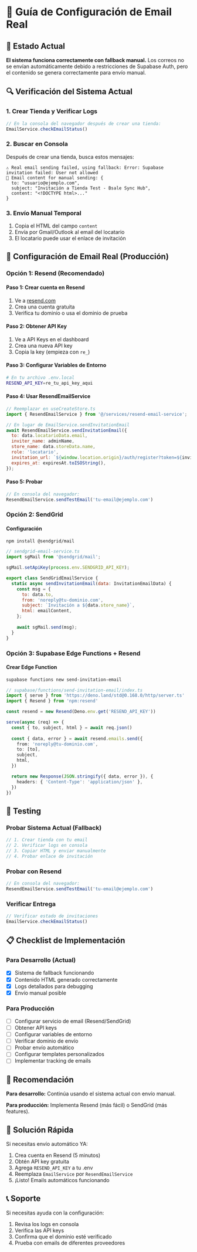 # 📧 Guía de Configuración de Email Real

## 🎯 Estado Actual

**El sistema funciona correctamente con fallback manual.** Los correos no se envían automáticamente debido a restricciones de Supabase Auth, pero el contenido se genera correctamente para envío manual.

## 🔍 Verificación del Sistema Actual

### 1. Crear Tienda y Verificar Logs
```javascript
// En la consola del navegador después de crear una tienda:
EmailService.checkEmailStatus()
```

### 2. Buscar en Consola
Después de crear una tienda, busca estos mensajes:
```
⚠️ Real email sending failed, using fallback: Error: Supabase invitation failed: User not allowed
📧 Email content for manual sending: {
  to: "usuario@ejemplo.com",
  subject: "Invitación a Tienda Test - Bsale Sync Hub",
  content: "<!DOCTYPE html>..."
}
```

### 3. Envío Manual Temporal
1. Copia el HTML del campo `content`
2. Envía por Gmail/Outlook al email del locatario
3. El locatario puede usar el enlace de invitación

## 🚀 Configuración de Email Real (Producción)

### Opción 1: Resend (Recomendado)

#### Paso 1: Crear cuenta en Resend
1. Ve a [resend.com](https://resend.com)
2. Crea una cuenta gratuita
3. Verifica tu dominio o usa el dominio de prueba

#### Paso 2: Obtener API Key
1. Ve a API Keys en el dashboard
2. Crea una nueva API key
3. Copia la key (empieza con `re_`)

#### Paso 3: Configurar Variables de Entorno
```bash
# En tu archivo .env.local
RESEND_API_KEY=re_tu_api_key_aqui
```

#### Paso 4: Usar ResendEmailService
```javascript
// Reemplazar en useCreateStore.ts
import { ResendEmailService } from '@/services/resend-email-service';

// En lugar de EmailService.sendInvitationEmail
await ResendEmailService.sendInvitationEmail({
  to: data.locatarioData.email,
  inviter_name: adminName,
  store_name: data.storeData.name,
  role: 'locatario',
  invitation_url: `${window.location.origin}/auth/register?token=${invitationToken}`,
  expires_at: expiresAt.toISOString(),
});
```

#### Paso 5: Probar
```javascript
// En consola del navegador:
ResendEmailService.sendTestEmail('tu-email@ejemplo.com')
```

### Opción 2: SendGrid

#### Configuración
```bash
npm install @sendgrid/mail
```

```javascript
// sendgrid-email-service.ts
import sgMail from '@sendgrid/mail';

sgMail.setApiKey(process.env.SENDGRID_API_KEY);

export class SendGridEmailService {
  static async sendInvitationEmail(data: InvitationEmailData) {
    const msg = {
      to: data.to,
      from: 'noreply@tu-dominio.com',
      subject: `Invitación a ${data.store_name}`,
      html: emailContent,
    };
    
    await sgMail.send(msg);
  }
}
```

### Opción 3: Supabase Edge Functions + Resend

#### Crear Edge Function
```bash
supabase functions new send-invitation-email
```

```typescript
// supabase/functions/send-invitation-email/index.ts
import { serve } from 'https://deno.land/std@0.168.0/http/server.ts'
import { Resend } from 'npm:resend'

const resend = new Resend(Deno.env.get('RESEND_API_KEY'))

serve(async (req) => {
  const { to, subject, html } = await req.json()
  
  const { data, error } = await resend.emails.send({
    from: 'noreply@tu-dominio.com',
    to: [to],
    subject,
    html,
  })

  return new Response(JSON.stringify({ data, error }), {
    headers: { 'Content-Type': 'application/json' },
  })
})
```

## 🧪 Testing

### Probar Sistema Actual (Fallback)
```javascript
// 1. Crear tienda con tu email
// 2. Verificar logs en consola
// 3. Copiar HTML y enviar manualmente
// 4. Probar enlace de invitación
```

### Probar con Resend
```javascript
// En consola del navegador:
ResendEmailService.sendTestEmail('tu-email@ejemplo.com')
```

### Verificar Entrega
```javascript
// Verificar estado de invitaciones
EmailService.checkEmailStatus()
```

## 📋 Checklist de Implementación

### Para Desarrollo (Actual)
- [x] Sistema de fallback funcionando
- [x] Contenido HTML generado correctamente
- [x] Logs detallados para debugging
- [x] Envío manual posible

### Para Producción
- [ ] Configurar servicio de email (Resend/SendGrid)
- [ ] Obtener API keys
- [ ] Configurar variables de entorno
- [ ] Verificar dominio de envío
- [ ] Probar envío automático
- [ ] Configurar templates personalizados
- [ ] Implementar tracking de emails

## 🎯 Recomendación

**Para desarrollo:** Continúa usando el sistema actual con envío manual.

**Para producción:** Implementa Resend (más fácil) o SendGrid (más features).

## 🔧 Solución Rápida

Si necesitas envío automático YA:

1. Crea cuenta en Resend (5 minutos)
2. Obtén API key gratuita
3. Agrega `RESEND_API_KEY` a tu .env
4. Reemplaza `EmailService` por `ResendEmailService`
5. ¡Listo! Emails automáticos funcionando

## 📞 Soporte

Si necesitas ayuda con la configuración:
1. Revisa los logs en consola
2. Verifica las API keys
3. Confirma que el dominio esté verificado
4. Prueba con emails de diferentes proveedores
